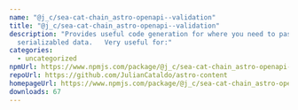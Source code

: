 ```yaml
---
name: "@j_c/sea-cat-chain_astro-openapi--validation"
title: "@j_c/sea-cat-chain_astro-openapi--validation"
description: "Provides useful code generation for where you need to pass
  serializabled data.   Very useful for:"
categories:
  - uncategorized
npmUrl: https://www.npmjs.com/package/@j_c/sea-cat-chain_astro-openapi--validation
repoUrl: https://github.com/JulianCataldo/astro-content
homepageUrl: https://www.npmjs.com/package/@j_c/sea-cat-chain_astro-openapi--validation
downloads: 67
---
```


